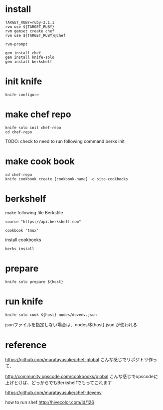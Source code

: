 # install

    TARGET_RUBY=ruby-2.1.1
    rvm use ${TARGET_RUBY}
    rvm gemset create chef
    rvm use ${TARGET_RUBY}@chef

    rvm-prompt

    gem install chef
    gem install knife-solo
    gem install berkshelf


# init knife

    knife configure


# make chef repo

    knife solo init chef-repo
    cd chef-repo

TODO: check to need to run following command
    berks init


# make cook book

    cd chef-repo
    knife cookbook create [cookbook-name] -o site-cookbooks


# berkshelf

make following file Berksfile


    source "https://api.berkshelf.com"

    cookbook 'tmux'

install cookbooks

    berks install

# prepare
    knife solo prepare ${host}

# run knife

    knife solo cook ${host} nodes/devenv.json

jsonファイルを指定しない場合は、nodes/${host}.json
が使われる

# reference

https://github.com/muratayusuke/chef-global
こんな感じでリポジトリ作って、

http://community.opscode.com/cookbooks/global
こんな感じでopscodeに上げとけば、どっからでもBerkshelfでもってこれます

https://github.com/muratayusuke/chef-devenv

how to run shef
http://hivecolor.com/id/126
